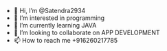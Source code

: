 - 👋 Hi, I’m @Satendra2934
- 👀 I’m interested in programming
- 🌱 I’m currently learning JAVA
- 💞️ I’m looking to collaborate on APP DEVELOPMENT
- 📫 How to reach me +916260217785

<!---
Satendra2934/Satendra2934 is a ✨ special ✨ repository because its `README.md` (this file) appears on your GitHub profile.
You can click the Preview link to take a look at your changes.
--->
